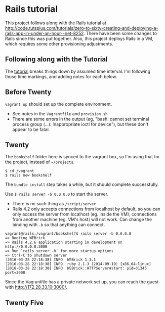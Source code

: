 # Rails tutorial

This project follows along with the Rails tutorial at
http://code.tutsplus.com/tutorials/zero-to-sixty-creating-and-deploying-a-rails-app-in-under-an-hour--net-8252.
There have been some changes to Rails since this was put together.
Also, this project deploys Rails in a VM, which requires some other
provisioning adjustments.

## Following along with the Tutorial

The
[tutorial](http://code.tutsplus.com/tutorials/zero-to-sixty-creating-and-deploying-a-rails-app-in-under-an-hour--net-8252)
breaks things down by assumed time interval.  I'm following those time
markings, and adding notes for each below.

## Before Twenty

`vagrant up` should set up the complete environment.

* See notes in the `Vagrantfile` and `provision.sh`
* There are some errors in the output (eg, "bash: cannot set terminal
  process group (...): Inappropriate ioctl for device"), but these
  don't appear to be fatal.

## Twenty

The `bookshelf` folder here is synced to the vagrant box, so I'm using
that for the project, instead of `~/projects`.

```
$ cd /vagrant
$ rails new bookshelf
```

The `bundle install` step takes a while, but it should complete successfully.

Use `$ rails server -b 0.0.0.0` to start the server.

* There is no such thing as `/script/server`
* Rails 4.2 only accepts connections from localhost by default, so you
can only access the server from localhost (eg. inside the VM);
connections from another machine (eg. VM's host) will not work.  Can
change the binding with `-b` so that anything can connect.

```
vagrant@rails:/vagrant/bookshelf$ rails server -b 0.0.0.0
=> Booting WEBrick
=> Rails 4.2.6 application starting in development on http://0.0.0.0:3000
=> Run `rails server -h` for more startup options
=> Ctrl-C to shutdown server
[2016-03-28 22:18:38] INFO  WEBrick 1.3.1
[2016-03-28 22:18:38] INFO  ruby 2.1.3 (2014-09-19) [x86_64-linux]
[2016-03-28 22:18:38] INFO  WEBrick::HTTPServer#start: pid=31345 port=3000
```

Since the Vagrantfile has a private network set up, you can reach the
guest with http://172.28.33.10:3000/.

## Twenty Five

